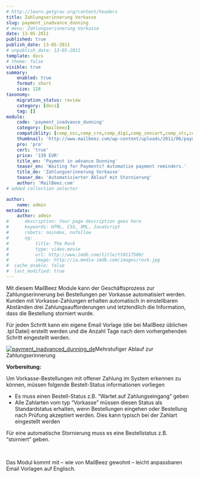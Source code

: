 ```yaml
---
# http://learn.getgrav.org/content/headers
title: Zahlungserinnerung Vorkasse
slug: payment_inadvance_dunning
# menu: Zahlungserinnerung Vorkasse
date: 13-05-2011
published: true
publish_date: 13-05-2011
# unpublish_date: 13-05-2011
template: docs
# theme: false
visible: true
summary:
    enabled: true
    format: short
    size: 128
taxonomy:
    migration_status: review
    category: [docs]
    tag: []
module:
    code: 'payment_inadvance_dunning'
    category: [mailbeez]
    compatiblity: [comp_osc,comp_cre,comp_digi,comp_zencart,comp_xtc,comp_gambio]
    thumbnail: 'http://www.mailbeez.com/wp-content/uploads/2011/06/payment_inadvance_dunning.png'
    pro: 'pro'
    cert: 'true'
    price: '139 EUR'
    title_en: 'Payment in advance Dunning'
    teaser_en: 'Waiting for Payments? Automatize payment reminders.'
    title_de: 'Zahlungserinnerung Vorkasse'
    teaser_de: 'Automatisierter Ablauf mit Stornierung'
    author: 'MailBeez.com'
# added collection selector

author:
    name: admin
metadata:
    author: admin
#      description: Your page description goes here
#      keywords: HTML, CSS, XML, JavaScript
#      robots: noindex, nofollow
#      og:
#          title: The Rock
#          type: video.movie
#          url: http://www.imdb.com/title/tt0117500/
#          image: http://ia.media-imdb.com/images/rock.jpg
#  cache_enable: false
#  last_modified: true
---
```


Mit diesem MailBeez Module kann der Geschäftsprozess zur Zahlungserinnerung bei Bestellungen per Vorkasse automatisiert werden. Kunden mit Vorkasse-Zahlungen erhalten automatisch in einstellbaren Abständen drei Zahlungsaufforderungen und letztendlich die Information, dass die Bestellung storniert wurde.

Für jeden Schritt kann ein eigene Email Vorlage (die bei MailBeez üblichen .tpl Datei) erstellt werden und die Anzahl Tage nach dem vorhergehenden Schritt eingestellt werden.

[![](http://www.mailbeez.com/wp-content/uploads/2011/05/payment_inadvanced_dunning_de.png "payment_inadvanced_dunning_de")](http://www.mailbeez.com/wp-content/uploads/2011/05/payment_inadvanced_dunning_de.png)Mehrstufiger Ablauf zur Zahlungserinnerung

 

**Vorbereitung:**

Um Vorkasse-Bestellungen mit offener Zahlung im System erkennen zu können, müssen folgende Bestell-Status informationen vorliegen

- Es muss einen Bestell-Status z.B. “Wartet auf Zahlungseingang” geben
- Alle Zahlarten vom typ “Vorkasse” müssen diesen Status als Standardstatus erhalten, wenn Bestellungen eingehen oder Bestellung nach Prüfung akzeptiert werden. Dies kann typisch bei der Zahlart eingestellt werden

Für eine automatische Stornierung muss es eine Bestellstatus z.B. “storniert” geben.

 

Das Modul kommt mit – wie von MailBeez gewohnt – leicht anpassbaren Email Vorlagen auf Englisch.
